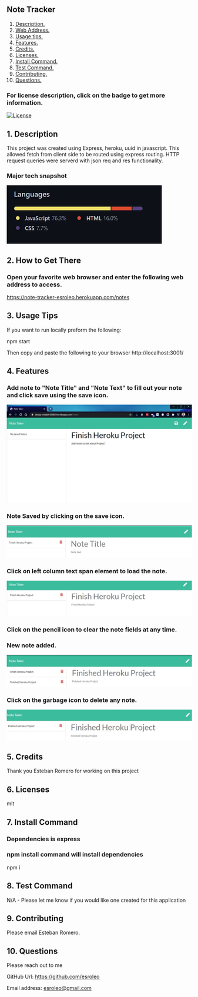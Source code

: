 

## Note Tracker

1. [ Description. ](#desc)
2. [ Web Address. ](#web-address)
3. [ Usage tips. ](#usage)
4. [ Features. ](#features)
5. [ Credits. ](#credits)
6. [ Licenses. ](#licenses)
7. [ Install Command. ](#commandInstall)
8. [ Test Command. ](#commandTest)
9. [ Contributing. ](#contributing)
9. [ Questions. ](#questions)

### For license description, click on the badge to get more information.
[![License](https://img.shields.io/badge/License-MIT%20-blue.svg)](https://opensource.org/licenses/mit)

<a name="desc"></a>
## 1. Description

This project was created using Express, heroku, uuid in javascript. This allowed fetch from client side to be routed using express routing.
HTTP request queries were serverd with json req and res functionality.

### Major tech snapshot

![tech](./public/assets/images/technologies-used.JPG?raw=true "technologies-used.JPG")

<a name="web-address"></a>
## 2. How to Get There

### Open your favorite web browser and enter the following web address to access.

https://note-tracker-esroleo.herokuapp.com/notes

<a name="usage"></a>
## 3. Usage Tips

If you want to run locally preform the following:

npm start

Then copy and paste the following to your browser http://localhost:3001/

<a name="features"></a>
## 4. Features

### Add note to "Note Title" and "Note Text" to fill out your note and click save using the save icon.
![step](./public/assets/images/note-to-be-added-1.JPG?raw=true "note-to-be-added-1.JPG")

### Note Saved by clicking on the save icon.
![step](./public/assets/images/note-to-be-added-1-left-column.JPG?raw=true "note-to-be-added-1-left-column.JPG")

### Click on left column text span element to load the note. 
![step](./public/assets/images/note-to-be-added-1-left-column-clicked.JPG?raw=true "note-to-be-added-1-left-column-clicked.JPG")

### Click on the pencil icon to clear the note fields at any time.

### New note added. 
![step](./public/assets/images/note-to-be-added-2-left-column-clicked.JPG?raw=true "note-to-be-added-2-left-column-clicked.JPG")

### Click on the garbage icon to delete any note.
![step](./public/assets/images/note-to-be-added-1-deleted.JPG?raw=true "note-to-be-added-1-deleted.JPG")


<a name="credits"></a>
## 5. Credits

Thank you Esteban Romero for working on this project

<a name="licenses"></a>
## 6. Licenses

mit

<a name="commandInstall"></a>
## 7. Install Command

### Dependencies is express 
### npm install command will install dependencies

npm i

<a name="commandTest"></a>
## 8. Test Command

N/A - Please let me know if you would like one created for this application

<a name="contributing"></a>
## 9. Contributing

Please email Esteban Romero.

<a name="questions"></a>
## 10. Questions

Please reach out to me

GitHub Url: https://github.com/esroleo

Email address: esroleo@gmail.com

